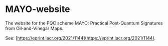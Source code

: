 # MAYO-website

The website for the PQC scheme MAYO: Practical Post-Quantum Signatures from Oil-and-Vinegar Maps.

See: [https://eprint.iacr.org/2021/1144](https://eprint.iacr.org/2021/1144).
